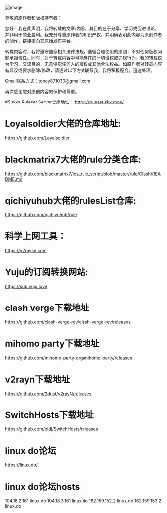 
![image](https://camo.githubusercontent.com/86fbf9a2608e6e692a73378ecfb8567680194f52b09659ff1c48dea2f614bf9a/68747470733a2f2f7777772e676f6f676c652e636f6d2f6c6f676f732f646f6f646c65732f323032352f726973652d6f662d7468652d68616c662d6d6f6f6e2d6d617263682d363735333635313833373131303633312d3278612e676966)

尊敬的原作者和版权持有者：

您好！我在此声明，我将转载的文章/内容，其目的在于分享、学习或促进讨论，并非用于商业盈利。我充分尊重原作者的知识产权，并明确表明此内容为原创作者的创作，链接指向其原始发布平台。

转载内容时，我将遵守国家相关法律法规，遵循合理使用的原则，不对任何版权问题承担责任。同时，对于转载内容中可能存在的一切侵权或违规行为，我的转载仅为学习、交流目的，无意侵犯任何人的版权或其他合法权益。如原作者对转载内容有异议或要求删除/修改，请通过以下方式联系我，我将积极配合，迅速处理。

Gmail联系方式：toney871030@gmail.com

再次感谢您对原创内容的保护和尊重。

#Sukka Ruleset Server仓库地址：
 https://ruleset.skk.moe/

# Loyalsoldier大佬的仓库地址: 
  https://github.com/Loyalsoldier

# blackmatrix7大佬的rule分类仓库:
  https://github.com/blackmatrix7/ios_rule_script/blob/master/rule/Clash/README.md

# qichiyuhub大佬的rulesList仓库:
  https://github.com/qichiyuhub/rule

# 科学上网工具：
  https://v2rayse.com
# Yuju的订阅转换网站:
  https://sub.yuju.love

# clash verge下载地址
  https://github.com/clash-verge-rev/clash-verge-rev/releases

# mihomo party下载地址
  https://github.com/mihomo-party-org/mihomo-party/releases

# v2rayn下载地址
  https://github.com/2dust/v2rayN/releases

# SwitchHosts下载地址
  https://github.com/oldj/SwitchHosts/releases
  
# linux do论坛
  https://linux.do/
# linux do论坛hosts  
 104.18.2.161 linux.do
 104.18.3.161 linux.do
 162.159.152.2 linux.do
 162.159.153.2 linux.do
        



